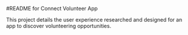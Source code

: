 #README for Connect Volunteer App

This project details the user experience researched and designed for an app to discover volunteering opportunities.